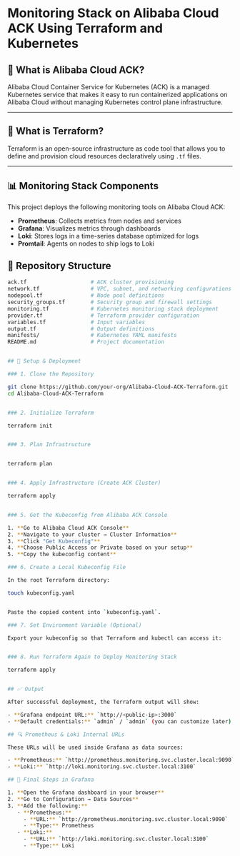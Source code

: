 # Monitoring Stack on Alibaba Cloud ACK Using Terraform and Kubernetes

## 🔷 What is Alibaba Cloud ACK?

Alibaba Cloud Container Service for Kubernetes (ACK) is a managed Kubernetes service that makes it easy to run containerized applications on Alibaba Cloud without managing Kubernetes control plane infrastructure.

---

## 🔧 What is Terraform?

Terraform is an open-source infrastructure as code tool that allows you to define and provision cloud resources declaratively using `.tf` files.

---

## 📊 Monitoring Stack Components

This project deploys the following monitoring tools on Alibaba Cloud ACK:

- **Prometheus**: Collects metrics from nodes and services
- **Grafana**: Visualizes metrics through dashboards
- **Loki**: Stores logs in a time-series database optimized for logs
- **Promtail**: Agents on nodes to ship logs to Loki

## 📁 Repository Structure

```bash
ack.tf                    # ACK cluster provisioning
network.tf                # VPC, subnet, and networking configurations
nodepool.tf               # Node pool definitions
security_groups.tf        # Security group and firewall settings
monitoring.tf             # Kubernetes monitoring stack deployment
provider.tf               # Terraform provider configuration
variables.tf              # Input variables
output.tf                 # Output definitions
manifests/                # Kubernetes YAML manifests
README.md                 # Project documentation


## 🚀 Setup & Deployment

### 1. Clone the Repository

git clone https://github.com/your-org/Alibaba-Cloud-ACK-Terraform.git
cd Alibaba-Cloud-ACK-Terraform


### 2. Initialize Terraform

terraform init


### 3. Plan Infrastructure


terraform plan


### 4. Apply Infrastructure (Create ACK Cluster)

terraform apply


### 5. Get the Kubeconfig from Alibaba ACK Console

1. **Go to Alibaba Cloud ACK Console**
2. **Navigate to your cluster → Cluster Information**
3. **Click "Get Kubeconfig"**
4. **Choose Public Access or Private based on your setup**
5. **Copy the kubeconfig content**

### 6. Create a Local Kubeconfig File

In the root Terraform directory:

touch kubeconfig.yaml


Paste the copied content into `kubeconfig.yaml`.

### 7. Set Environment Variable (Optional)

Export your kubeconfig so that Terraform and kubectl can access it:


### 8. Run Terraform Again to Deploy Monitoring Stack

terraform apply


## ✅ Output

After successful deployment, the Terraform output will show:

- **Grafana endpoint URL:** `http://<public-ip>:3000`
- **Default credentials:** `admin` / `admin` (you can customize later)

## 🔍 Prometheus & Loki Internal URLs

These URLs will be used inside Grafana as data sources:

- **Prometheus:** `http://prometheus.monitoring.svc.cluster.local:9090`
- **Loki:** `http://loki.monitoring.svc.cluster.local:3100`

## 📌 Final Steps in Grafana

1. **Open the Grafana dashboard in your browser**
2. **Go to Configuration → Data Sources**
3. **Add the following:**
   - **Prometheus:**
     - **URL:** `http://prometheus.monitoring.svc.cluster.local:9090`
     - **Type:** Prometheus
   - **Loki:**
     - **URL:** `http://loki.monitoring.svc.cluster.local:3100`
     - **Type:** Loki


